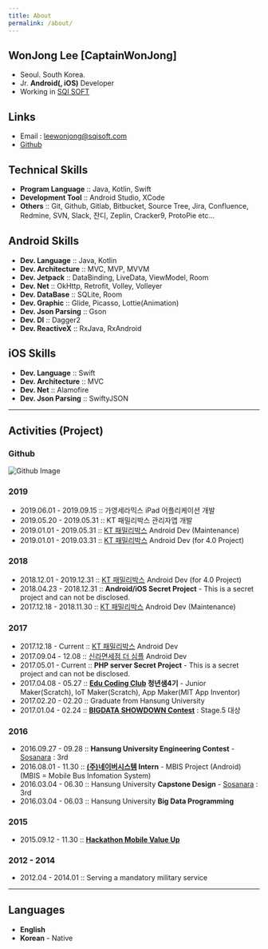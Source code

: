 ```yaml
---
title: About
permalink: /about/
---
```


## WonJong Lee [CaptainWonJong]
- Seoul. South Korea.
- Jr. **Android(, iOS)** Developer
- Working in [SQI SOFT](http://www.sqisoft.com)

## Links
- Email : leewonjong@sqisoft.com
- [Github](https://github.com/CaptainWonJong)

## Technical Skills
- **Program Language** :: Java, Kotlin, Swift
- **Development Tool** :: Android Studio, XCode
- **Others** :: Git, Github, Gitlab, Bitbucket, Source Tree, Jira, Confluence, Redmine, SVN, Slack, 잔디, Zeplin, Cracker9, ProtoPie etc...

## Android Skills  

- **Dev. Language** :: Java, Kotlin  
- **Dev. Architecture** :: MVC, MVP, MVVM  
- **Dev. Jetpack** :: DataBinding, LiveData, ViewModel, Room  
- **Dev. Net** :: OkHttp, Retrofit, Volley, Volleyer  
- **Dev. DataBase** :: SQLite, Room  
- **Dev. Graphic** :: Glide, Picasso, Lottie(Animation)    
- **Dev. Json Parsing** :: Gson  
- **Dev. DI** :: Dagger2  
- **Dev. ReactiveX** :: RxJava, RxAndroid  

## iOS Skills  

- **Dev. Language** :: Swift  
- **Dev. Architecture** :: MVC  
- **Dev. Net** :: Alamofire  
- **Dev. Json Parsing** :: SwiftyJSON  

-------

## Activities (Project)
### Github
![Github Image](https://ghchart.rshah.org/CaptainWonJong)
### 2019
- 2019.06.01 - 2019.09.15 :: 가영세라믹스 iPad 어플리케이션 개발
- 2019.05.20 - 2019.05.31 :: KT 패밀리박스 관리자앱 개발
- 2019.01.01 - 2019.05.31 :: [KT 패밀리박스](https://play.google.com/store/apps/details?id=com.kt.ollehfamilybox) Android Dev (Maintenance)  
- 2019.01.01 - 2019.03.31 :: [KT 패밀리박스](https://play.google.com/store/apps/details?id=com.kt.ollehfamilybox) Android Dev (for 4.0 Project)  

### 2018
- 2018.12.01 - 2019.12.31 :: [KT 패밀리박스](https://play.google.com/store/apps/details?id=com.kt.ollehfamilybox) Android Dev (for 4.0 Project)  
- 2018.04.23 - 2018.12.31 :: **Android/iOS Secret Project** - This is a secret project and can not be disclosed.  
- 2017.12.18 - 2018.11.30 :: [KT 패밀리박스](https://play.google.com/store/apps/details?id=com.kt.ollehfamilybox) Android Dev (Maintenance)  

### 2017
- 2017.12.18 - Current :: [KT 패밀리박스](https://play.google.com/store/apps/details?id=com.kt.ollehfamilybox) Android Dev
- 2017.09.04 - 12.08 :: [신라면세점 더 심플](https://play.google.com/store/apps/details?id=com.shilladfs.silverdfs) Android Dev
- 2017.05.01 - Current :: **PHP server Secret Project** - This is a secret project and can not be disclosed.
- 2017.04.08 - 05.27 :: **[Edu Coding Club](http://codingclubs.org/) 청년샘4기** - Junior Maker(Scratch), IoT Maker(Scratch), App Maker(MIT App Inventor) 
- 2017.02.20 - 02.20 :: Graduate from Hansung University
- 2017.01.04 - 02.24 :: **[BIGDATA SHOWDOWN Contest](https://www.facebook.com/events/1110908069018193/)** : Stage.5 대상

### 2016
- 2016.09.27 - 09.28 :: **Hansung University Engineering Contest** - [Sosanara](https://github.com/sosanara) : 3rd
- 2016.08.01 - 11.30 :: **[(주)네이버시스템](http://www.neighbor21.co.kr/) Intern** - MBIS Project (Android) (MBIS = Mobile Bus Infomation System)
- 2016.03.04 - 06.30 :: Hansung University **Capstone Design** - [Sosanara](https://github.com/sosanara) : 3rd
- 2016.03.04 - 06.03 :: Hansung University **Big Data Programming**

### 2015
- 2015.09.12 - 11.30 :: **[Hackathon Mobile Value Up](https://moibavalueup.modoo.at/)**

### 2012 - 2014
- 2012.04 - 2014.01 :: Serving a mandatory military service

-------

## Languages
- **English**
- **Korean** - Native
